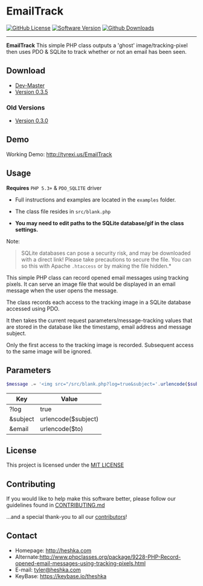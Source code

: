 EmailTrack
======

[![GitHub License](https://img.shields.io/badge/License-MIT%20License-blue.svg)](https://github.com/theshka/EmailTrack/blob/master/LICENSE)
[![Software Version](https://img.shields.io/badge/version-0.3.5-red.svg)](https://github.com/theshka/EmailTrack/archive/master.zip)
[![Github Downloads](https://img.shields.io/github/downloads/theshka/EmailTrack/latest/total.svg)](https://github.com/theshka/EmailTrack/releases)

---

**EmailTrack** This simple PHP class outputs a 'ghost' image/tracking-pixel then
uses PDO & SQLite to track whether or not an email has been seen.

## Download
* [Dev-Master](https://github.com/theshka/EmailTrack/archive/master.zip)
* [Version 0.3.5](https://github.com/theshka/EmailTrack/archive/v.0.3.5.zip)

### Old Versions
* [Version 0.3.0](https://github.com/theshka/EmailTrack/archive/V.0.3.zip)

## Demo
Working Demo: http://tyrexi.us/EmailTrack

## Usage

__Requires__ `PHP 5.3+` & `PDO_SQLITE` driver

- Full instructions and examples are located in the `examples` folder.

- The class file resides in `src/blank.php`

- __You may need to edit paths to the SQLite database/gif in the class settings.__

Note:
> SQLite databases can pose a security risk, and may be downloaded with a direct link! Please take precautions to secure the file. You can so this with Apache `.htaccess` or by making the file hidden.*

This simple PHP class can record opened email messages using tracking pixels. It can serve an image file that would be displayed in an email message when the user opens the message.

The class records each access to the tracking image in a SQLite database accessed using PDO.

It then takes the current request parameters/message-tracking values that are stored in the database like the timestamp, email address and message subject.

Only the first access to the tracking image is recorded. Subsequent access to the same image will be ignored.

## Parameters

```php
$message .= '<img src="/src/blank.php?log=true&subject='.urlencode($subject).'&email='.urlencode($to).'" alt="EmailTrack"/>';
```

|   **Key**   |     **Value**       |
|-------------|---------------------|
| ?log        | true                |
| &subject    | urlencode($subject) |
| &email      | urlencode($to)      |

## License
This project is licensed under the [MIT LICENSE](https://github.com/theshka/EmailTrack/blob/master/LICENSE)

## Contributing
If you would like to help make this software better, please follow our guidelines found in [CONTRIBUTING.md](https://github.com/theshka/EmailTrack/blob/master/CONTRIBUTING.md)

...and a special thank-you to all our  [contributors](https://github.com/theshka/EmailTrack/graphs/contributors)!

## Contact
* Homepage: http://heshka.com
* Alternate:http://www.phpclasses.org/package/9228-PHP-Record-opened-email-messages-using-tracking-pixels.html
* E-mail: tyler@heshka.com
* KeyBase: https://keybase.io/theshka
